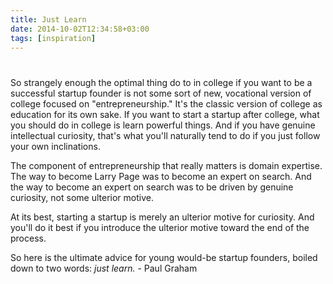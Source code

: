 ```yaml
---
title: Just Learn
date: 2014-10-02T12:34:58+03:00
tags: [inspiration]
---
```


<div class="custom-quote">
  <h1><i class="icon-quote-left"></i></h1>


<p> So strangely enough the optimal thing do to in college if you want to be a successful startup founder is not some sort of new, vocational version of college focused on "entrepreneurship." It's the classic version of college as education for its own sake. If you want to start a startup after college, what you should do in college is learn powerful things. And if you have genuine intellectual curiosity, that's what you'll naturally tend to do if you just follow your own inclinations. </p>

<p>The component of entrepreneurship that really matters is domain expertise. The way to become Larry Page was to become an expert on search. And the way to become an expert on search was to be driven by genuine curiosity, not some ulterior motive.</p>

<p>At its best, starting a startup is merely an ulterior motive for curiosity. And you'll do it best if you introduce the ulterior motive toward the end of the process.</p>

<p>So here is the ultimate advice for young would-be startup founders, boiled down to two words: <em>just learn.</em> - <span class="author">Paul Graham</span> </p>

</div>
